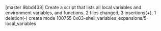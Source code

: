 [master 9bbd433] Create a script that lists all local variables and environment variables, and functions.
 2 files changed, 3 insertions(+), 1 deletion(-)
 create mode 100755 0x03-shell_variables_expansions/5-local_variables
